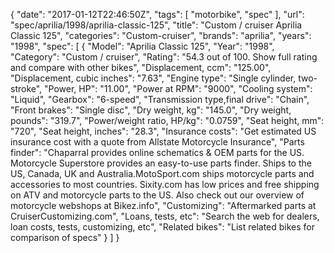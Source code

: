 {
    "date": "2017-01-12T22:46:50Z",
    "tags": [
        "motorbike",
        "spec"
    ],
    "url": "spec\/aprilia\/1998\/aprilia-classic-125",
    "title": "Custom \/ cruiser Aprilia Classic 125",
    "categories": "Custom-cruiser",
    "brands": "aprilia",
    "years": "1998",
    "spec": [
        {
            "Model": "Aprilia Classic 125",
            "Year": "1998",
            "Category": "Custom \/ cruiser",
            "Rating": "54.3 out of 100. Show full rating and compare with other bikes",
            "Displacement, ccm": "125.00",
            "Displacement, cubic inches": "7.63",
            "Engine type": "Single cylinder, two-stroke",
            "Power, HP": "11.00",
            "Power at RPM": "9000",
            "Cooling system": "Liquid",
            "Gearbox": "6-speed",
            "Transmission type,final drive": "Chain",
            "Front brakes": "Single disc",
            "Dry weight, kg": "145.0",
            "Dry weight, pounds": "319.7",
            "Power\/weight ratio, HP\/kg": "0.0759",
            "Seat height, mm": "720",
            "Seat height, inches": "28.3",
            "Insurance costs": "Get estimated US insurance cost with a quote from Allstate Motorcycle Insurance",
            "Parts finder": "Chaparral provides online schematics & OEM parts for the US.   Motorcycle Superstore provides an easy-to-use parts finder. Ships to the US, Canada, UK and Australia.MotoSport.com ships motorcycle parts and accessories to most countries.    Sixity.com has low prices and free shipping on ATV and motorcycle parts to the US. Also check out our overview of motorcycle webshops at Bikez.info",
            "Customizing": "Aftermarked parts at CruiserCustomizing.com",
            "Loans, tests, etc": "Search the web for dealers, loan costs, tests, customizing, etc",
            "Related bikes": "List related bikes for comparison of specs"
        }
    ]
}